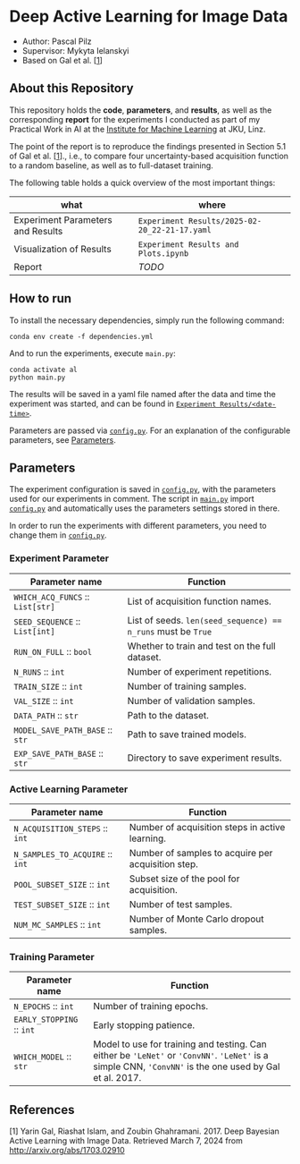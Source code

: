 # Deep Active Learning for Image Data

- Author: Pascal Pilz
- Supervisor: Mykyta Ielanskyi
- Based on Gal et al. [<a href="#ref1">1</a>]

## About this Repository

This repository holds the **code**, **parameters**, and **results**, as well as the corresponding **report** for the experiments I conducted as part of my Practical Work in AI at the [Institute for Machine Learning](https://www.jku.at/en/institute-for-machine-learning/) at JKU, Linz.

The point of the report is to reproduce the findings presented in Section 5.1 of Gal et al. [<a href="#ref1">1</a>]., i.e., to compare four uncertainty-based acquisition function to a random baseline, as well as to full-dataset training.

The following table holds a quick overview of the most important things:

| what                              | where                                           |
|-----------------------------------|-------------------------------------------------|
| Experiment Parameters and Results | `Experiment Results/2025-02-20_22-21-17.yaml`   |
| Visualization of Results          | `Experiment Results and Plots.ipynb`            |
| Report                            | _TODO_                                          |

## How to run

To install the necessary dependencies, simply run the following command:

```shell
conda env create -f dependencies.yml
```

And to run the experiments, execute `main.py`:

```shell
conda activate al
python main.py
```

The results will be saved in a yaml file named after the data and time the experiment was started, and can be found in [`Experiment Results/<date-time>`](Experiment&#32;Results).

Parameters are passed via [`config.py`](config.py).
For an explanation of the configurable parameters, see [Parameters](#parameters).

## Parameters

The experiment configuration is saved in [`config.py`](config.py), with the parameters used for our experiments in comment.
The script in [`main.py`](main.py) import [`config.py`](config.py) and automatically uses the parameters settings stored in there.

In order to run the experiments with different parameters, you need to change them in [`config.py`](config.py).

### Experiment Parameter

| Parameter name                  | Function                                                      |
|---------------------------------|---------------------------------------------------------------|
| `WHICH_ACQ_FUNCS` :: `List[str]` | List of acquisition function names.                          |
| `SEED_SEQUENCE` :: `List[int]`   | List of seeds. `len(seed_sequence) == n_runs` must be `True` |
| `RUN_ON_FULL` :: `bool`          | Whether to train and test on the full dataset.               |
| `N_RUNS` :: `int`                | Number of experiment repetitions.                            |
| `TRAIN_SIZE` :: `int`            | Number of training samples.                                  |
| `VAL_SIZE` :: `int`              | Number of validation samples.                                |
| `DATA_PATH` :: `str`             | Path to the dataset.                                         |
| `MODEL_SAVE_PATH_BASE` :: `str`  | Path to save trained models.                                 |
| `EXP_SAVE_PATH_BASE` :: `str`    | Directory to save experiment results.                        |

### Active Learning Parameter

| Parameter name                 | Function                                            |
|--------------------------------|-----------------------------------------------------|
| `N_ACQUISITION_STEPS` :: `int`  | Number of acquisition steps in active learning.    |
| `N_SAMPLES_TO_ACQUIRE` :: `int` | Number of samples to acquire per acquisition step. |
| `POOL_SUBSET_SIZE` :: `int`     | Subset size of the pool for acquisition.           |
| `TEST_SUBSET_SIZE` :: `int`     | Number of test samples.                            |
| `NUM_MC_SAMPLES` :: `int`       | Number of Monte Carlo dropout samples.             |

### Training Parameter

| Parameter name            | Function                                                                                                                                                |
|---------------------------|---------------------------------------------------------------------------------------------------------------------------------------------------------|
| `N_EPOCHS` :: `int`       | Number of training epochs.                                                                                                                              |
| `EARLY_STOPPING` :: `int` | Early stopping patience.                                                                                                                                |
| `WHICH_MODEL` :: `str`    | Model to use for training and testing. Can either be `'LeNet'` or `'ConvNN'`. `'LeNet'` is a simple CNN, `'ConvNN'` is the one used by Gal et al. 2017. |

## References

<a id="ref1">[1]</a> Yarin Gal, Riashat Islam, and Zoubin Ghahramani. 2017. Deep Bayesian Active Learning with Image Data. Retrieved March 7, 2024 from http://arxiv.org/abs/1703.02910
